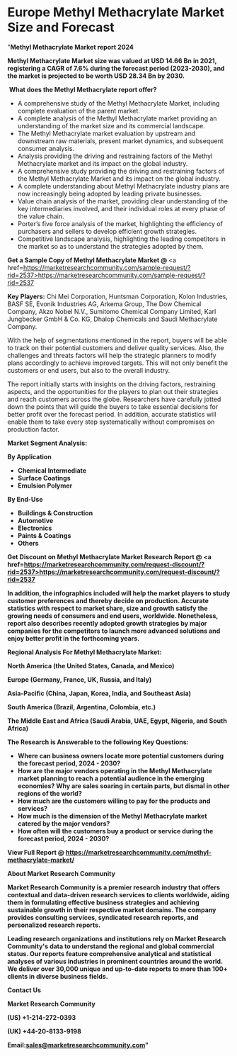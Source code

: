 # Europe Methyl Methacrylate Market Size and Forecast
"<strong>Methyl Methacrylate Market report 2024</strong>

<strong>Methyl Methacrylate Market size was valued at USD 14.66 Bn in 2021, registering a CAGR of 7.6% during the forecast period (2023-2030), and the market is projected to be worth USD 28.34 Bn by 2030.</strong>

 <strong><b>What does the Methyl Methacrylate report offer?</b></strong>
<ul>
  <li>A comprehensive study of the Methyl Methacrylate Market, including complete evaluation of the parent market.</li>
  <li>A complete analysis of the Methyl Methacrylate market providing an understanding of the market size and its commercial landscape.</li>
  <li>The Methyl Methacrylate market evaluation by upstream and downstream raw materials, present market dynamics, and subsequent consumer analysis.</li>
  <li>Analysis providing the driving and restraining factors of the Methyl Methacrylate market and its impact on the global industry.</li>
  <li>A comprehensive study providing the driving and restraining factors of the Methyl Methacrylate Market and its impact on the global industry.</li>
  <li>A complete understanding about Methyl Methacrylate industry plans are now increasingly being adopted by leading private businesses.</li>
  <li>Value chain analysis of the market, providing clear understanding of the key intermediaries involved, and their individual roles at every phase of the value chain.</li>
  <li>Porter’s five force analysis of the market, highlighting the efficiency of purchasers and sellers to develop efficient growth strategies.</li>
  <li>Competitive landscape analysis, highlighting the leading competitors in the market so as to understand the strategies adopted by them.</li>
</ul>

<strong>Get a Sample Copy of Methyl Methacrylate Market @ </strong><a href=https://marketresearchcommunity.com/sample-request/?rid=2537><u>https://marketresearchcommunity.com/sample-request/?rid=2537</u></a>

<strong>Key Players:</strong> 
Chi Mei Corporation, Huntsman Corporation, Kolon Industries, BASF SE, Evonik Industries AG, Arkema Group, The Dow Chemical Company, Akzo Nobel N.V., Sumitomo Chemical Company Limited, Karl Jungbecker GmbH &amp; Co. KG, Dhalop Chemicals and Saudi Methacrylate Company.

With the help of segmentations mentioned in the report, buyers will be able to track on their potential customers and deliver quality services. Also, the challenges and threats factors will help the strategic planners to modify plans accordingly to achieve improved targets. This will not only benefit the customers or end users, but also to the overall industry.

The report initially starts with insights on the driving factors, restraining aspects, and the opportunities for the players to plan out their strategies and reach customers across the globe. Researchers have carefully jotted down the points that will guide the buyers to take essential decisions for better profit over the forecast period. In addition, accurate statistics will enable them to take every step systematically without compromises on production factor.

<strong>Market Segment Analysis:</strong>


<strong><strong>By Application</strong></h4>
<ul>
 	<li>Chemical Intermediate</li>
 	<li>Surface Coatings</li>
 	<li>Emulsion Polymer</li>
</ul>
<strong><strong>By End-Use</strong></h4>
<ul>
 	<li>Buildings &amp; Construction</li>
 	<li>Automotive</li>
 	<li>Electronics</li>
 	<li>Paints &amp; Coatings</li>
 	<li>Others</li>
</ul>

<strong>Get Discount on Methyl Methacrylate Market Research Report @ </b></strong><a href=https://marketresearchcommunity.com/request-discount/?rid=2537><u>https://marketresearchcommunity.com/request-discount/?rid=2537</u></a>

In addition, the infographics included will help the market players to study customer preferences and thereby decide on production. Accurate statistics with respect to market share, size and growth satisfy the growing needs of consumers and end users, worldwide. Nonetheless, report also describes recently adopted growth strategies by major companies for the competitors to launch more advanced solutions and enjoy better profit in the forthcoming years.

<strong>Regional Analysis For Methyl Methacrylate Market:</strong>

<strong>North America</strong> (the United States, Canada, and Mexico)

<strong>Europe</strong> (Germany, France, UK, Russia, and Italy)

<strong>Asia-Pacific</strong> (China, Japan, Korea, India, and Southeast Asia)

<strong>South America</strong> (Brazil, Argentina, Colombia, etc.)

<strong>The Middle East and Africa</strong> (Saudi Arabia, UAE, Egypt, Nigeria, and South Africa)

<strong>The Research is Answerable to the following Key Questions:</strong>
<ul>
 	<li>Where can business owners locate more potential customers during the forecast period, 2024 - 2030?</li>
 	<li>How are the major vendors operating in the Methyl Methacrylate market planning to reach a potential audience in the emerging economies? Why are sales soaring in certain parts, but dismal in other regions of the world?</li>
 	<li>How much are the customers willing to pay for the products and services?</li>
 	<li>How much is the dimension of the Methyl Methacrylate market catered by the major vendors?</li>
 	<li>How often will the customers buy a product or service during the forecast period, 2024 - 2030?</li>
</ul>

<strong>View Full Report @</strong> <a href=https://marketresearchcommunity.com/methyl-methacrylate-market/>https://marketresearchcommunity.com/methyl-methacrylate-market/</a>

<strong>About Market Research Community</strong>

Market Research Community is a premier research industry that offers contextual and data-driven research services to clients worldwide, aiding them in formulating effective business strategies and achieving sustainable growth in their respective market domains. The company provides consulting services, syndicated research reports, and personalized research reports.

Leading research organizations and institutions rely on Market Research Community's data to understand the regional and global commercial status. Our reports feature comprehensive analytical and statistical analyses of various industries in prominent countries around the world. We deliver over 30,000 unique and up-to-date reports to more than 100+ clients in diverse business fields.

<strong>Contact Us</strong>

<strong>Market Research Community</strong>

(US) +1-214-272-0393

(UK) +44-20-8133-9198

<strong>Email:</strong>sales@marketresearchcommunity.com"
